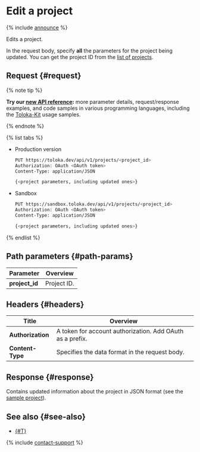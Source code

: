 # Edit a project

{% include [announce](../_includes/announce.md) %}

Edits a project.

In the request body, specify **all** the parameters for the project being updated. You can get the project ID from the [list of projects](get-prj-list.md).

## Request {#request}

{% note tip %}

**Try our [new API reference](https://toloka.ai/docs/api/api-reference/#put-/projects/-id-):** more parameter details, request/response examples, and code samples in various programming languages, including the [Toloka-Kit](../../toloka-kit/index.md) usage samples.

{% endnote %}

{% list tabs %}

- Production version

    ```bash
    PUT https://toloka.dev/api/v1/projects/<project_id>
    Authorization: OAuth <OAuth token>
    Content-Type: application/JSON

    {<project parameters, including updated ones>}
    ```

- Sandbox

    ```bash
    PUT https://sandbox.toloka.dev/api/v1/projects/<project_id>
    Authorization: OAuth <OAuth token>
    Content-Type: application/JSON

    {<project parameters, including updated ones>}
    ```

{% endlist %}

## Path parameters {#path-params}

Parameter | Overview
----- | -----
**project_id** | Project ID.

## Headers {#headers}

Title | Overview
----- | -----
**Authorization** | A token for account authorization. Add OAuth as a prefix.
**Content-Type** | Specifies the data format in the request body.

## Response {#response}

Contains updated information about the project in JSON format (see the [sample project](create-prj.md#body)).

## See also {#see-also}

- [{#T}](../../guide/concepts/edit-project.md)

{% include [contact-support](../../guide/_includes/contact-support.md) %}